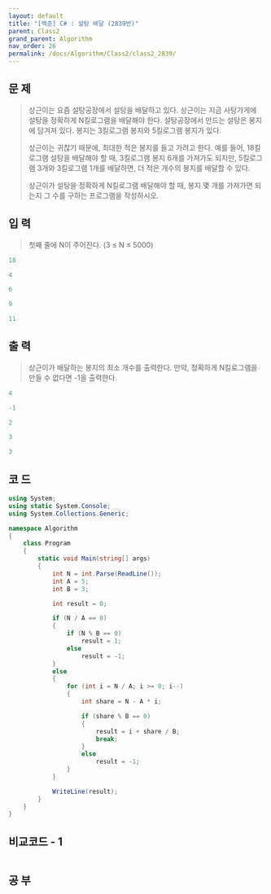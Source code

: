 ```yaml
---
layout: default
title: "[백준] C# : 설탕 배달 (2839번)"
parent: Class2
grand_parent: Algorithm
nav_order: 26
permalink: /docs/Algorithm/Class2/class2_2839/
---
```


## 문 제

> 상근이는 요즘 설탕공장에서 설탕을 배달하고 있다. 상근이는 지금 사탕가게에 설탕을 정확하게 N킬로그램을 배달해야 한다. 설탕공장에서 만드는 설탕은 봉지에 담겨져 있다. 봉지는 3킬로그램 봉지와 5킬로그램 봉지가 있다.
>
> 상근이는 귀찮기 때문에, 최대한 적은 봉지를 들고 가려고 한다. 예를 들어, 18킬로그램 설탕을 배달해야 할 때, 3킬로그램 봉지 6개를 가져가도 되지만, 5킬로그램 3개와 3킬로그램 1개를 배달하면, 더 적은 개수의 봉지를 배달할 수 있다.
>
> 상근이가 설탕을 정확하게 N킬로그램 배달해야 할 때, 봉지 몇 개를 가져가면 되는지 그 수를 구하는 프로그램을 작성하시오.

## 입 력

> 첫째 줄에 N이 주어진다. (3 ≤ N ≤ 5000)

```yaml
18
```

```yaml
4
```

```yaml
6
```

```yaml
9
```

```yaml
11
```

## 출 력

> 상근이가 배달하는 봉지의 최소 개수를 출력한다. 만약, 정확하게 N킬로그램을 만들 수 없다면 -1을 출력한다.

```yaml
4
```

```yaml
-1
```

```yaml
2
```

```yaml
3
```

```yaml
3
```

## 코 드

<div class="code-example" markdown="1">

```csharp
using System;
using static System.Console;
using System.Collections.Generic;

namespace Algorithm
{
    class Program
    {
        static void Main(string[] args)
        {
            int N = int.Parse(ReadLine());
            int A = 5;
            int B = 3;

            int result = 0;

            if (N / A == 0)
            {
                if (N % B == 0)
                    result = 1;
                else
                    result = -1;
            }
            else
            {
                for (int i = N / A; i >= 0; i--)
                {
                    int share = N - A * i;

                    if (share % B == 0)
                    {
                        result = i + share / B;
                        break;
                    }
                    else
                        result = -1;
                }
            }

            WriteLine(result);
        }
    }
}
```

</div>

## 비교코드 - 1

<div class="code-example" markdown="1">

```csharp

```

</div>

## 공 부

```

```
